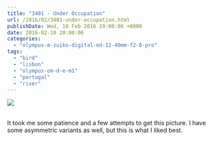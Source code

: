 ```yaml
---
title: "3401 - Under Occupation"
url: /2016/02/3401-under-occupation.html
publishDate: Wed, 10 Feb 2016 19:00:06 +0000
date: 2016-02-10 20:00:06
categories: 
  - "olympus-m-zuiko-digital-ed-12-40mm-f2-8-pro"
tags: 
  - "bird"
  - "lisbon"
  - "olympus-om-d-e-m1"
  - "portugal"
  - "river"
---
```

<div class="container">
<div class="center"><a target="_blank" href="https://d25zfm9zpd7gm5.cloudfront.net/1200x1200/2015/20150905_093020_lr.jpg"><img class="webfeedsFeaturedVisual" src="https://d25zfm9zpd7gm5.cloudfront.net/0600x0600/2015/20150905_093020_lr.jpg" /></a></div>
</div>
<br />

It took me some patience and a few attempts to get this picture. I have some asymmetric variants as well, but this is what I liked best.

